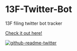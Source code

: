 # 13F-Twitter-Bot
13F filing twitter bot tracker

[Check it out here!](https://twitter.com/13FTracker)

[![github-readme-twitter](https://github-readme-twitter.gazf.vercel.app/api?id=13FTracker)](https://github.com/gazf/github-readme-twitter)
